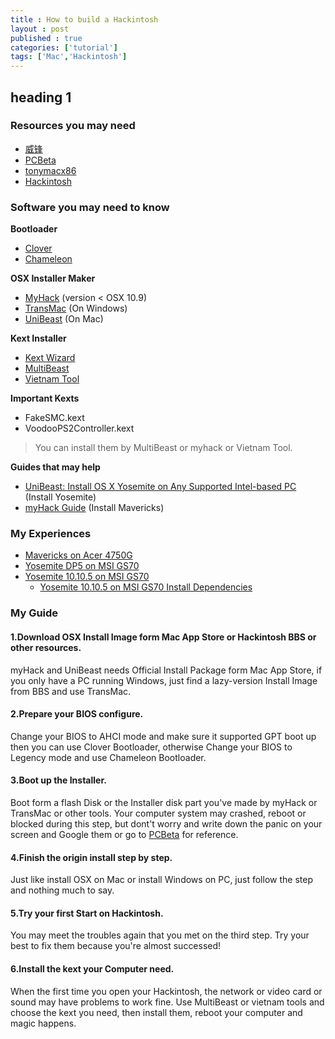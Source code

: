 ```yaml
---
title : How to build a Hackintosh
layout : post
published : true
categories: ['tutorial']
tags: ['Mac','Hackintosh']
---
```

<!-- more -->

## heading 1

### Resources you may need

* [威锋](http://bbs.feng.com/thread-htm-fid-102.html)
* [PCBeta](http://bbs.pcbeta.com/forum.php?gid=86)
* [tonymacx86](http://www.tonymacx86.com)
* [Hackintosh](http://www.hackintosh.com)

### Software you may need to know

**Bootloader**

* [Clover](http://sourceforge.net/projects/cloverefiboot/)
* [Chameleon](http://chameleon.osx86.hu/)

**OSX Installer Maker**

* [MyHack](http://myhack.sojugarden.com/) (version < OSX 10.9)
* [TransMac](http://www.acutesystems.com/scrtm.htm) (On Windows)
* [UniBeast](http://www.tonymacx86.com/downloads.php?do=file&id=253) (On Mac)

**Kext Installer**

* [Kext Wizard](http://www.hackintoshosx.com/files/file/4304-kext-wizard-3711/)
* [MultiBeast](http://www.tonymacx86.com/downloads.php?do=file&id=254)
* [Vietnam Tool](http://www.insanelymac.com/forum/files/file/210-hackintosh-vietnam-ultimate-aio-tool/)

**Important Kexts**

* FakeSMC.kext
* VoodooPS2Controller.kext

> You can install them by MultiBeast or myhack or Vietnam Tool. 

**Guides that may help**

* [UniBeast: Install OS X Yosemite on Any Supported Intel-based PC](http://www.tonymacx86.com/yosemite-desktop-guides/143976-unibeast-install-os-x-yosemite-any-supported-intel-based-pc.html) (Install Yosemite)
* [myHack Guide](http://myhack.sojugarden.com/guide/) (Install Mavericks)

### My Experiences

* [Mavericks on Acer 4750G](http://bbs.pcbeta.com/viewthread-1434394-1-1.html)
* [Yosemite DP5 on MSI GS70](http://bbs.pcbeta.com/viewthread-1543869-1-1.html)
* [Yosemite 10.10.5 on MSI GS70](http://bbs.pcbeta.com/viewthread-1634829-1-1.html)
	* [Yosemite 10.10.5 on MSI GS70 Install Dependencies](http://pan.baidu.com/s/1dDoBdEL)

### My Guide

#### 1.Download OSX Install Image form Mac App Store or Hackintosh BBS or other resources.

myHack and UniBeast needs Official Install Package form Mac App Store, if you only have a PC running Windows, just find a lazy-version Install Image from BBS and use TransMac.

#### 2.Prepare your BIOS configure.

Change your BIOS to AHCI mode and make sure it supported GPT boot up then you can use Clover Bootloader, otherwise Change your BIOS to Legency mode and use Chameleon Bootloader.

#### 3.Boot up the Installer.

Boot form a flash Disk or the Installer disk part you've made by myHack or TransMac or other tools. Your computer system may crashed, reboot or blocked during this step, but dont't worry and write down the panic on your screen and Google them or go to [PCBeta](http://bbs.pcbeta.com/viewthread-1516108-1-1.html) for reference.

#### 4.Finish the origin install step by step.

Just like install OSX on Mac or install Windows on PC, just follow the step and nothing much to say.

#### 5.Try your first Start on Hackintosh.

You may meet the troubles again that you met on the third step. Try your best to fix them because you're almost successed!

#### 6.Install the kext your Computer need.

When the first time you open your Hackintosh, the network or video card or sound may have problems to work fine. Use MultiBeast or vietnam tools and choose the kext you need, then install them, reboot your computer and magic happens.




